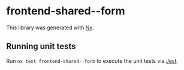 # frontend-shared--form

This library was generated with [Nx](https://nx.dev).

## Running unit tests

Run `nx test frontend-shared--form` to execute the unit tests via [Jest](https://jestjs.io).
